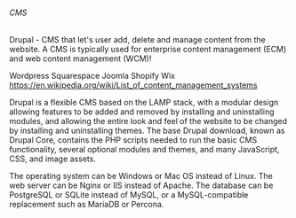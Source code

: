 ###### CMS
Drupal - CMS that let's user add, delete and manage content from the website.
A CMS is typically used for enterprise content management (ECM) and web content management (WCM)!

Wordpress
Squarespace
Joomla
Shopify
Wix
https://en.wikipedia.org/wiki/List_of_content_management_systems


Drupal is a flexible CMS based on the LAMP stack, with a modular design allowing features to be added and removed by installing and uninstalling modules, and allowing the entire look and feel of the website to be changed by installing and uninstalling themes. The base Drupal download, known as Drupal Core, contains the PHP scripts needed to run the basic CMS functionality, several optional modules and themes, and many JavaScript, CSS, and image assets.

The operating system can be Windows or Mac OS instead of Linux.
The web server can be Nginx or IIS instead of Apache.
The database can be PostgreSQL or SQLite instead of MySQL, or a MySQL-compatible replacement such as MariaDB or Percona.